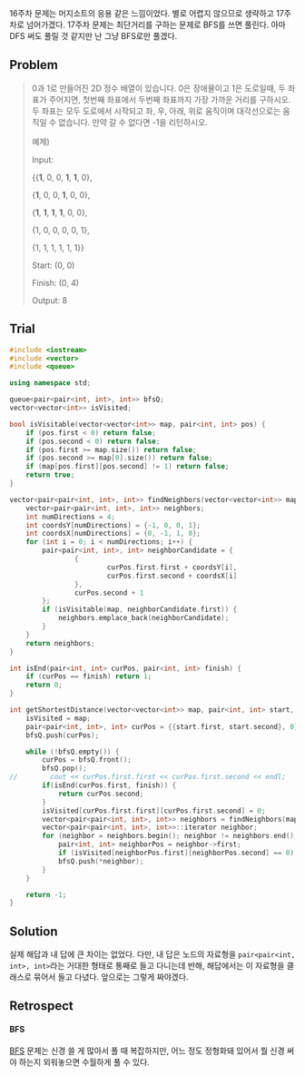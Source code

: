 16주차 문제는 머지소트의 응용 같은 느낌이었다. 별로 어렵지 않으므로 생략하고 17주차로 넘어가겠다. 17주차 문제는 최단거리를 구하는 문제로 BFS를 쓰면 풀린다. 아마 DFS 써도 풀릴 것 같지만 난 그냥 BFS로만 풀겠다. 



## Problem

> 0과 1로 만들어진 2D 정수 배열이 있습니다. 0은 장애물이고 1은 도로일때, 두 좌표가 주어지면, 첫번째 좌표에서 두번째 좌표까지 가장 가까운 거리를 구하시오. 두 좌표는 모두 도로에서 시작되고 좌, 우, 아래, 위로 움직이며 대각선으로는 움직일 수 없습니다. 만약 갈 수 없다면 -1을 리턴하시오.
>
> 예제)
>
> Input:
>
> {{**1**, 0, 0, **1**, **1**, 0},
>
> {**1**, 0, 0, **1**, 0, 0},
>
> {**1**, **1**, **1**, **1**, 0, 0},
>
> {1, 0, 0, 0, 0, 1},
>
> {1, 1, 1, 1, 1, 1}}
>
> Start: (0, 0)
>
> Finish: (0, 4)
>
> Output: 8



## Trial

```cpp
#include <iostream>
#include <vector>
#include <queue>

using namespace std;

queue<pair<pair<int, int>, int>> bfsQ;
vector<vector<int>> isVisited;

bool isVisitable(vector<vector<int>> map, pair<int, int> pos) {
    if (pos.first < 0) return false;
    if (pos.second < 0) return false;
    if (pos.first >= map.size()) return false;
    if (pos.second >= map[0].size()) return false;
    if (map[pos.first][pos.second] != 1) return false;
    return true;
}

vector<pair<pair<int, int>, int>> findNeighbors(vector<vector<int>> map, pair<pair<int, int>, int> curPos) {
    vector<pair<pair<int, int>, int>> neighbors;
    int numDirections = 4;
    int coordsY[numDirections] = {-1, 0, 0, 1};
    int coordsX[numDirections] = {0, -1, 1, 0};
    for (int i = 0; i < numDirections; i++) {
        pair<pair<int, int>, int> neighborCandidate = {
                {
                        curPos.first.first + coordsY[i],
                        curPos.first.second + coordsX[i]
                },
                curPos.second + 1
        };
        if (isVisitable(map, neighborCandidate.first)) {
            neighbors.emplace_back(neighborCandidate);
        }
    }
    return neighbors;
}

int isEnd(pair<int, int> curPos, pair<int, int> finish) {
    if (curPos == finish) return 1;
    return 0;
}

int getShortestDistance(vector<vector<int>> map, pair<int, int> start, pair<int, int> finish) {
    isVisited = map;
    pair<pair<int, int>, int> curPos = {{start.first, start.second}, 0};
    bfsQ.push(curPos);

    while (!bfsQ.empty()) {
        curPos = bfsQ.front();
        bfsQ.pop();
//        cout << curPos.first.first << curPos.first.second << endl;
        if(isEnd(curPos.first, finish)) {
            return curPos.second;
        }
        isVisited[curPos.first.first][curPos.first.second] = 0;
        vector<pair<pair<int, int>, int>> neighbors = findNeighbors(map, curPos);
        vector<pair<pair<int, int>, int>>::iterator neighbor;
        for (neighbor = neighbors.begin(); neighbor != neighbors.end(); neighbor++) {
            pair<int, int> neighborPos = neighbor->first;
            if (isVisited[neighborPos.first][neighborPos.second] == 0) continue;
            bfsQ.push(*neighbor);
        }
    }

    return -1;
}
```



## Solution

실제 해답과 내 답에 큰 차이는 없었다. 다만, 내 답은 노드의 자료형을 `pair<pair<int, int>, int>`라는 거대한 형태로 통째로 들고 다니는데 반해, 해답에서는 이 자료형을 클래스로 묶어서 들고 다녔다. 앞으로는 그렇게 짜야겠다.



## Retrospect

#### BFS

[BFS](https://enhanced.kr/postviewer/593) 문제는 신경 쓸 게 많아서 풀 때 복잡하지만, 어느 정도 정형화돼 있어서 뭘 신경 써야 하는지 외워놓으면 수월하게 풀 수 있다.
